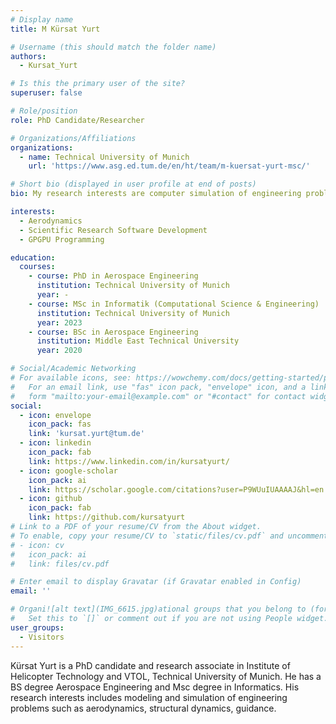 ```yaml
---
# Display name
title: M Kürsat Yurt

# Username (this should match the folder name)
authors:
  - Kursat_Yurt

# Is this the primary user of the site?
superuser: false

# Role/position
role: PhD Candidate/Researcher

# Organizations/Affiliations
organizations:
  - name: Technical University of Munich
    url: 'https://www.asg.ed.tum.de/en/ht/team/m-kuersat-yurt-msc/'

# Short bio (displayed in user profile at end of posts)
bio: My research interests are computer simulation of engineering problems.

interests:
  - Aerodynamics
  - Scientific Research Software Development
  - GPGPU Programming

education:
  courses:
    - course: PhD in Aerospace Engineering
      institution: Technical University of Munich
      year: -
    - course: MSc in Informatik (Computational Science & Engineering)
      institution: Technical University of Munich
      year: 2023
    - course: BSc in Aerospace Engineering
      institution: Middle East Technical University
      year: 2020

# Social/Academic Networking
# For available icons, see: https://wowchemy.com/docs/getting-started/page-builder/#icons
#   For an email link, use "fas" icon pack, "envelope" icon, and a link in the
#   form "mailto:your-email@example.com" or "#contact" for contact widget.
social:
  - icon: envelope
    icon_pack: fas
    link: 'kursat.yurt@tum.de'
  - icon: linkedin
    icon_pack: fab
    link: https://www.linkedin.com/in/kursatyurt/
  - icon: google-scholar
    icon_pack: ai
    link: https://scholar.google.com/citations?user=P9WUuIUAAAAJ&hl=en
  - icon: github
    icon_pack: fab
    link: https://github.com/kursatyurt
# Link to a PDF of your resume/CV from the About widget.
# To enable, copy your resume/CV to `static/files/cv.pdf` and uncomment the lines below.
# - icon: cv
#   icon_pack: ai
#   link: files/cv.pdf

# Enter email to display Gravatar (if Gravatar enabled in Config)
email: ''

# Organi![alt text](IMG_6615.jpg)ational groups that you belong to (for People widget)
#   Set this to `[]` or comment out if you are not using People widget.
user_groups:
  - Visitors
---
```


Kürsat Yurt is a PhD candidate and research associate in Institute of Helicopter Technology and VTOL, Technical University of Munich. He has a BS degree Aerospace Engineering and Msc degree in Informatics. His research interests includes modeling and simulation of engineering problems such as aerodynamics, structural dynamics, guidance. 